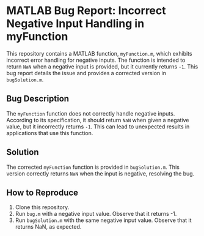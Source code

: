 # MATLAB Bug Report: Incorrect Negative Input Handling in myFunction

This repository contains a MATLAB function, `myFunction.m`, which exhibits incorrect error handling for negative inputs. The function is intended to return `NaN` when a negative input is provided, but it currently returns `-1`. This bug report details the issue and provides a corrected version in `bugSolution.m`.

## Bug Description
The `myFunction` function does not correctly handle negative inputs. According to its specification, it should return `NaN` when given a negative value, but it incorrectly returns `-1`. This can lead to unexpected results in applications that use this function. 

## Solution
The corrected `myFunction` function is provided in `bugSolution.m`. This version correctly returns `NaN` when the input is negative, resolving the bug.

## How to Reproduce
1. Clone this repository.
2. Run `bug.m` with a negative input value.  Observe that it returns -1.
3. Run `bugSolution.m` with the same negative input value. Observe that it returns NaN, as expected.

